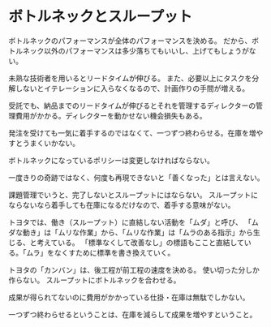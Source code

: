 # ボトルネックとスループット

ボトルネックのパフォーマンスが全体のパフォーマンスを決める。
だから、ボトルネック以外のパフォーマンスは多少落ちてもいいし、上げてもしょうがない。

未熟な技術者を用いるとリードタイムが伸びる。
また、必要以上にタスクを分解しないとイテレーションに入らなくなるので、計画作りの手間が増える。

受託でも、納品までのリードタイムが伸びるとそれを管理するディレクターの管理費用がかかる。ディレクターを動かせない機会損失もある。

発注を受けても一気に着手するのではなくて、一つずつ終わらせる。在庫を増やすとうまくいかない。

ボトルネックになっているポリシーは変更しなければならない。

一度きりの奇跡ではなく、何度も再現できないと「善くなった」とは言えない。

課題管理でいうと、完了しないとスループットにはならない。
スループットにならないなら着手しても在庫になるだけなので、着手する意味がない。

トヨタでは、働き（スループット）に直結しない活動を「ムダ」と呼び、
「ムダな動き」は「ムリな作業」から、「ムリな作業」は「ムラのある指示」から生じる、と考えている。
「標準なくして改善なし」の標語もここと直結している。「ムラ」をなくすために標準を書き換えていく。

トヨタの「カンバン」は、後工程が前工程の速度を決める。
使い切った分しか作らない。
スループットにボトルネックを合わせる。

成果が得られてないのに費用がかかっている仕掛・在庫は無駄でしかない。

一つずつ終わらせるということは、在庫を減らして成果を増やすということ。
